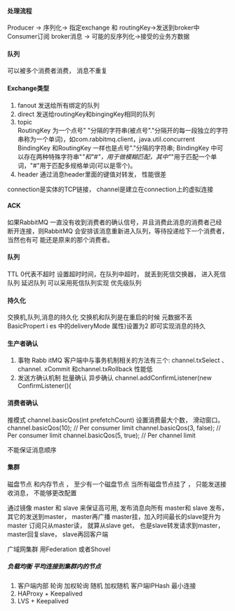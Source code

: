 #### 处理流程
Producer -> 序列化-> 指定exchange 和 routingKey->发送到broker中
Consumer订阅 broker消息 -> 可能的反序列化->接受的业务方数据

#### 队列
可以被多个消费者消费， 消息不重复

#### Exchange类型
1. fanout  发送给所有绑定的队列
2. direct  发送给routingKey和bingingKey相同的队列
3. topic  
RoutingKey 为一个点号" "分隔的字符串(被点号"."分隔开的每一段独立的字符串称为一个单词)，如com.rabbitmq.client，java.util.concurrent 
BindingKey 和RoutingKey 一样也是点号"."分隔的字符串;
BindingKey 中可以存在两种特殊字符串"*"和"#"，用于做模糊匹配，其中"*"用于匹配一个单词，"#"用于匹配多规格单词(可以是零个)。
4. header  通过消息header里面的键值对转发， 性能很差

connection是实体的TCP链接，  channel是建立在connection上的虚拟连接
#### ACK
如果RabbitMQ 一直没有收到消费者的确认信号，并且消费此消息的消费者己经
断开连接，则RabbitMQ 会安排该消息重新进入队列，等待投递给下一个消费者，当然也有可
能还是原来的那个消费者。

#### 队列
TTL 0代表不超时 设置超时时间，在队列中超时， 就丢到死信交换器， 进入死信队列
延迟队列 可以采用死信队列实现
优先级队列

#### 持久化
交换机,队列,消息的持久化 
交换机和队列是在重启的时候 元数据不丢
BasicPropert i es 中的deliveryMode 属性)设置为2 即可实现消息的持久

#### 生产者确认
1. 事物
Rabb itMQ 客户端中与事务机制相关的方法有三个: channel.txSelect 、channel. xCommit 和channel.txRollback
性能低
2. 发送方确认机制
批量确认 
异步确认
channel.addConfirmListener(new ConfirmListener()(

#### 消费者确认
推模式 channel.basicQos(int prefetchCount) 设置消费最大个数， 滑动窗口。
channel.basicQos(10); // Per consumer limit
channel.basicQos(3, false); // Per consumer limit
channel.basicQos(5, true); // Per channel limit

不能保证消息顺序

#### 集群
磁盘节点 和内存节点 ， 至少有一个磁盘节点 
当所有磁盘节点挂了 ， 只能发送接收消息， 不能够更改配置

通过镜像 master 和 slave 来保证高可用,   发布消息向所有 master和 slave 发布， 其它的发送到master， master再广播
master挂，加入时间最长的slave提升为master
订阅只从master读，  就算从slave get， 也是slave转发请求到master， master回复slave， slave再回客户端

广域网集群 用Federation 或者Shovel

##### 负载均衡  平均连接到集群内的节点
1. 客户端内部  轮询 加权轮询  随机 加权随机  客户端IPHash 最小连接
2. HAProxy + Keepalived
3. LVS + Keepalived